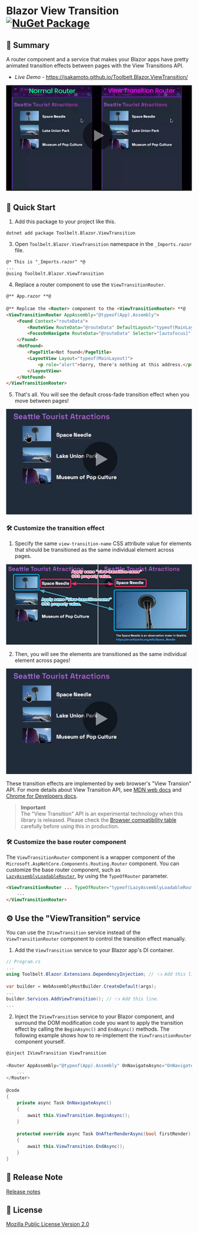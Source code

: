 ﻿# Blazor View Transition [![NuGet Package](https://img.shields.io/nuget/v/Toolbelt.Blazor.ViewTransition.svg)](https://www.nuget.org/packages/Toolbelt.Blazor.ViewTransition/)

## 📝 Summary

A router component and a service that makes your Blazor apps have pretty animated transition effects between pages with the View Transitions API.

- _Live Demo_ - https://jsakamoto.github.io/Toolbelt.Blazor.ViewTransition/

[![](https://raw.githubusercontent.com/jsakamoto/Toolbelt.Blazor.ViewTransition/main/.assets/introduction-video-cover.jpg)](https://github.com/jsakamoto/Toolbelt.Blazor.ViewTransition/assets/95908/f477910a-4166-4ce1-82dd-ee3874fdb966)

## 🚀 Quick Start

1. Add this package to your project like this.

```shell
dotnet add package Toolbelt.Blazor.ViewTransition
```

3. Open `Toolbelt.Blazor.ViewTransition` namespace in the `_Imports.razor` file.

```razor
@* This is "_Imports.razor" *@
...
@using Toolbelt.Blazor.ViewTransition
```

4. Replace a router component to use the `ViewTransitionRouter`.

```html
@** App.razor **@

@** Replcae the <Router> component to the <ViewTransitionRouter> **@
<ViewTransitionRouter AppAssembly="@typeof(App).Assembly">
    <Found Context="routeData">
        <RouteView RouteData="@routeData" DefaultLayout="typeof(MainLayout)" />
        <FocusOnNavigate RouteData="@routeData" Selector="[autofocus]" />
    </Found>
    <NotFound>
        <PageTitle>Not found</PageTitle>
        <LayoutView Layout="typeof(MainLayout)">
            <p role="alert">Sorry, there's nothing at this address.</p>
        </LayoutView>
    </NotFound>
</ViewTransitionRouter>
```

5. That's all. You will see the default cross-fade transition effect when you move between pages!

[![](https://raw.githubusercontent.com/jsakamoto/Toolbelt.Blazor.ViewTransition/main/.assets/quick-start-001.jpg)](https://github.com/jsakamoto/Toolbelt.Blazor.ViewTransition/assets/95908/4bb6804f-395d-45d4-9ed5-80dae5adddb6)

### 🛠️ Customize the transition effect

1. Specify the same `view-transition-name` CSS attribute value for elements that should be transitioned as the same individual element across pages.

![](https://raw.githubusercontent.com/jsakamoto/Toolbelt.Blazor.ViewTransition/main/.assets/quick-start-002.jpg)

2. Then, you will see the elements are transitioned as the same individual element across pages!

[![](https://raw.githubusercontent.com/jsakamoto/Toolbelt.Blazor.ViewTransition/main/.assets/quick-start-003.jpg)](https://github.com/jsakamoto/Toolbelt.Blazor.ViewTransition/assets/95908/d7a5cc5b-27e7-474e-be7a-04401268698a)

These transition effects are implemented by web browser's "View Transion" API. For more details about View Transition API, see [MDN web docs](https://developer.mozilla.org/docs/Web/API/View_Transitions_API) and [Chrome for Developers docs](https://developer.chrome.com/docs/web-platform/view-transitions/).

> **Important**  
> The "View Transition" API is an experimental technology when this library is released. Please check the [Browser compatibility table](https://caniuse.com/?search=ViewTransition) carefully before using this in production.

### 🛠️ Customize the base router component

The `ViewTransitionRouter` component is a wrapper component of the `Microsoft.AspNetCore.Components.Routing.Router` component. You can customize the base router component, such as [`LazyAssemblyLoadableRouter`](https://github.com/jsakamoto/Toolbelt.Blazor.RoutableLazyAssemblyLoader), by using the `TypeOfRouter` parameter.

```html
<ViewTransitionRouter ... TypeOfRouter="typeof(LazyAssemblyLoadableRouter)">
    ...
</ViewTransitionRouter>
```

## ⚙️ Use the "ViewTransition" service

You can use the `IViewTransition` service instead of the `ViewTransitionRouter` component to control the transition effect manually. 

1. Add the `ViewTransition` service to your Blazor app's DI container.

```csharp
// Program.cs
...
using Toolbelt.Blazor.Extensions.DependencyInjection; // 👈 Add this line.

var builder = WebAssemblyHostBuilder.CreateDefault(args);
...
builder.Services.AddViewTransition(); // 👈 Add this line.
...
```

2. Inject the `IViewTransition` service to your Blazor component, and surround the DOM modification code you want to apply the transition effect by calling the `BeginAsync()` and `EndAsync()` methods. The following example shows how to re-implement the `ViewTransitionRouter` component yourself.

```csharp
@inject IViewTransition ViewTransition

<Router AppAssembly="@typeof(App).Assembly" OnNavigateAsync="OnNavigateAsync">
    ...
</Router>

@code
{
    private async Task OnNavigateAsync()
    {
        await this.ViewTransition.BeginAsync();
    }

    protected override async Task OnAfterRenderAsync(bool firstRender)
    {
        await this.ViewTransition.EndAsync();
    }
}
```

## 🎉 Release Note

[Release notes](https://raw.githubusercontent.com/jsakamoto/Toolbelt.Blazor.ViewTransition/main/RELEASE-NOTES.txt)

## 📢 License

[Mozilla Public License Version 2.0](https://raw.githubusercontent.com/jsakamoto/Toolbelt.Blazor.ViewTransition/main/LICENSE)
